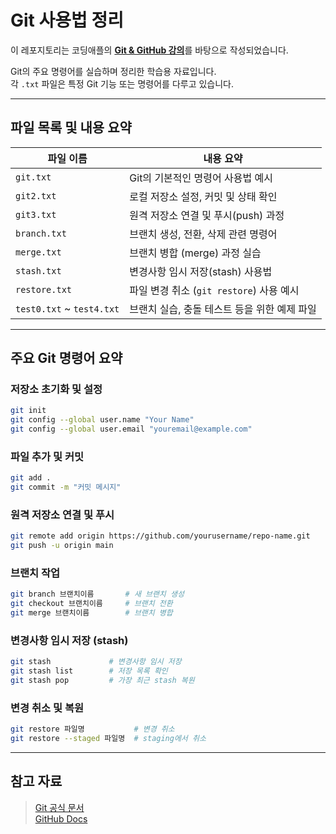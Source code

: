 # Git 사용법 정리

이 레포지토리는 코딩애플의 [**Git & GitHub 강의**](https://codingapple.com/course/git-and-github/)를 바탕으로 작성되었습니다.

Git의 주요 명령어를 실습하며 정리한 학습용 자료입니다.  
각 `.txt` 파일은 특정 Git 기능 또는 명령어를 다루고 있습니다.  

---

## 파일 목록 및 내용 요약

| 파일 이름       | 내용 요약 |
|----------------|-----------|
| `git.txt`      | Git의 기본적인 명령어 사용법 예시 |
| `git2.txt`     | 로컬 저장소 설정, 커밋 및 상태 확인 |
| `git3.txt`     | 원격 저장소 연결 및 푸시(push) 과정 |
| `branch.txt`   | 브랜치 생성, 전환, 삭제 관련 명령어 |
| `merge.txt`    | 브랜치 병합 (merge) 과정 실습 |
| `stash.txt`    | 변경사항 임시 저장(stash) 사용법 |
| `restore.txt`  | 파일 변경 취소 (`git restore`) 사용 예시 |
| `test0.txt` ~ `test4.txt` | 브랜치 실습, 충돌 테스트 등을 위한 예제 파일 |

---

## 주요 Git 명령어 요약

### 저장소 초기화 및 설정
```bash
git init
git config --global user.name "Your Name"
git config --global user.email "youremail@example.com"
```

### 파일 추가 및 커밋
```bash
git add .
git commit -m "커밋 메시지"
```

### 원격 저장소 연결 및 푸시
```bash
git remote add origin https://github.com/yourusername/repo-name.git
git push -u origin main
```

### 브랜치 작업
```bash
git branch 브랜치이름       # 새 브랜치 생성
git checkout 브랜치이름     # 브랜치 전환
git merge 브랜치이름        # 브랜치 병합
```

### 변경사항 임시 저장 (stash)
```bash
git stash             # 변경사항 임시 저장
git stash list        # 저장 목록 확인
git stash pop         # 가장 최근 stash 복원
```

### 변경 취소 및 복원
```bash
git restore 파일명           # 변경 취소
git restore --staged 파일명  # staging에서 취소
```

---

## 참고 자료
> [Git 공식 문서](https://git-scm.com/doc)  
> [GitHub Docs](https://docs.github.com/)
